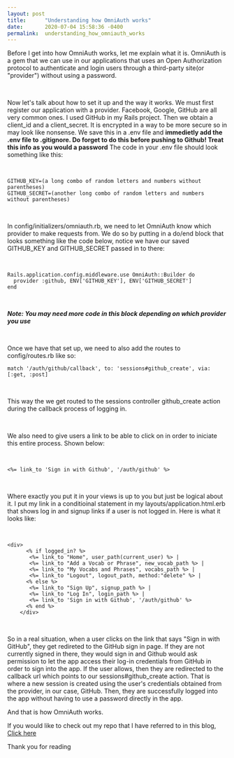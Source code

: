 ```yaml
---
layout: post
title:      "Understanding how OmniAuth works"
date:       2020-07-04 15:58:36 -0400
permalink:  understanding_how_omniauth_works
---
```



Before I get into how OmniAuth works, let me explain what it is. OmniAuth is a gem that we can use in our applications that uses an Open Authorization protocol to authenticate and login users through a third-party site(or "provider") without using a password.

<br>


Now let's talk about how to set it up and the way it works. We must first register our application with a provider. Facebook, Google, GitHub are all very common ones. I used GitHub in my Rails project. Then we obtain a client_id and a client_secret. It is encrypted in a way to be more secure so in may look like nonsense. We save this in a .env file and **immedietly add the .env file to .gitignore. Do forget to do this before pushing to Github! Treat this info as you would a password** The code in your .env file should look something like this:

<br>

```
GITHUB_KEY=(a long combo of random letters and numbers without parentheses)
GITHUB_SECRET=(another long combo of random letters and numbers without parentheses)
```


<br>

In config/initializers/omniauth.rb, we need to let OmniAuth know which provider to make requests from. We do so by putting in a do/end block that looks something like the code below, notice we have our saved GITHUB_KEY and GITHUB_SECRET passed in to there: 

<br>


```
Rails.application.config.middleware.use OmniAuth::Builder do
  provider :github, ENV['GITHUB_KEY'], ENV['GITHUB_SECRET']
end
```


<br>


***Note: You may need more code in this block depending on which provider you use***


<br>


Once we have that set up, we need to also add the routes to config/routes.rb like so:

```
match '/auth/github/callback', to: 'sessions#github_create', via: [:get, :post]
```

<br> 

This way the we get routed to the sessions controller github_create action during the callback process of logging in. 

<br> 

We also need to give users a link to be able to click on in order to iniciate this entire process. Shown below: 
 
 <br>
 
 `<%= link_to 'Sign in with Github', '/auth/github' %>`
 
 <br>

Where exactly you put it in your views is up to you but just be logical about it. I put my link in a conditioinal statement in my layouts/application.html.erb that shows log in and signup links if a user is not logged in. Here is what it looks like:


<br>

```
<div>
      <% if logged_in? %>
       <%= link_to "Home", user_path(current_user) %> |
       <%= link_to "Add a Vocab or Phrase", new_vocab_path %> |
       <%= link_to "My Vocabs and Phrases", vocabs_path %> |
       <%= link_to "Logout", logout_path, method:"delete" %> |
      <% else %> 
       <%= link_to "Sign Up", signup_path %> |
       <%= link_to "Log In", login_path %> |
       <%= link_to 'Sign in with Github', '/auth/github' %>
      <% end %>
    </div>
```

<br> 

So in a real situation, when a user clicks on the link that says "Sign in with GitHub", they get redireted to the GitHub sign in page. If they are not currently signed in there, they would sign in and Github would ask permission to let the app access their log-in credentials from GitHub in order to sign into the app. If the user allows, then they are redirected to the callback url which points to our sessions#github_create action. That is where a new session is created using the user's credentials obtained from the provider, in our case, GitHub. Then, they are successfully logged into the app without having to use a password directly in the app.


And that is how OmniAuth works.

If you would like to check out my repo that I have referred to in this blog, [Click here](https://github.com/abrolon87/vocabbank)

Thank you for reading








